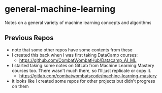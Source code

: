 # general-machine-learning
Notes on a general variety of machine learning concepts and algorithms

## Previous Repos
- note that some other repos have some contents from these
- I created this back when I was first taking DataCamp courses:
    - https://github.com/CombatWombatHub/Datacamp_AI_ML
- I started taking some notes on GitLab from Machine Learning Mastery courses too. There wasn't much there, so I'll just replicate or copy it.
    - https://gitlab.com/combatwombatscode/machine-learning-mastery
- it looks like I created some repos for other projects but didn't progress on them
